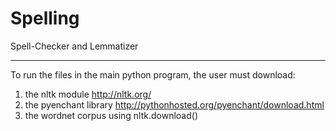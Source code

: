 Spelling
========

Spell-Checker and Lemmatizer

--------
To run the files in the main python program, the user must download:

1. the nltk module http://nltk.org/
2. the pyenchant library http://pythonhosted.org/pyenchant/download.html
3. the wordnet corpus using nltk.download()

